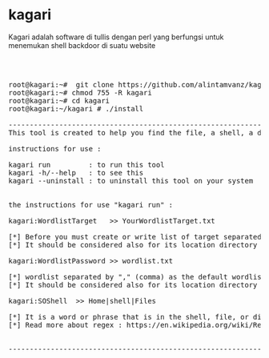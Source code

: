 # kagari
Kagari adalah software di tullis dengan perl yang berfungsi untuk menemukan shell backdoor di suatu website
<pre>



root@kagari:~#  git clone https://github.com/alintamvanz/kagari.git
root@kagari:~# chmod 755 -R kagari
root@kagari:~# cd kagari
root@kagari:~/kagari # ./install

----------------------------------------------------------------------------------------------------------------------------------
This tool is created to help you find the file, a shell, a directory in a website.

instructions for use :

kagari run         : to run this tool
kagari -h/--help   : to see this
kagari --uninstall : to uninstall this tool on your system


the instructions for use "kagari run" :

kagari:WordlistTarget   >> YourWordlistTarget.txt

[*] Before you must create or write list of target separated by "," (comma) as the default wordlist of kagari.
[*] It should be considered also for its location directory wordlist

kagari:WordlistPassword >> wordlist.txt

[*] wordlist separated by "," (comma) as the default wordlist of Kagari, you can create your own wordlist
[*] It should be considered also for its location directory wordlist

kagari:SOShell  >> Home|shell|Files     

[*] It is a word or phrase that is in the shell, file, or directory you are looking for. This helps locate the file you're looking for using the Regular Expression
[*] Read more about regex : https://en.wikipedia.org/wiki/Regular_expression


----------------------------------------------------------------------------------------------------------------------------------
